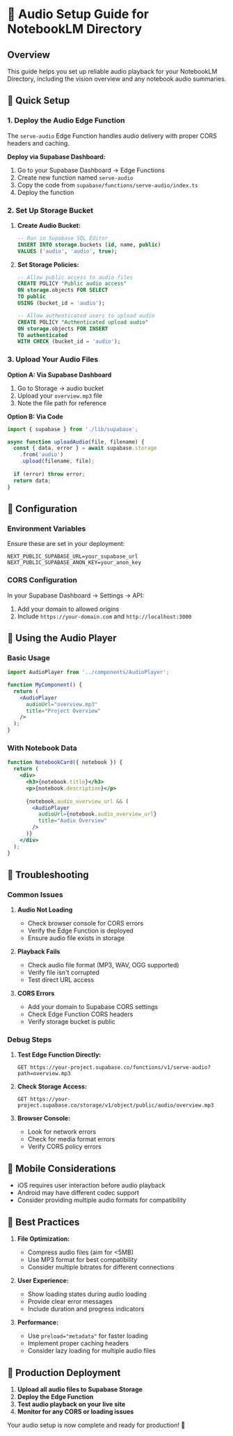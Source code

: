 # 🎵 Audio Setup Guide for NotebookLM Directory

## Overview

This guide helps you set up reliable audio playback for your NotebookLM Directory, including the vision overview and any notebook audio summaries.

## 🚀 Quick Setup

### 1. Deploy the Audio Edge Function

The `serve-audio` Edge Function handles audio delivery with proper CORS headers and caching.

**Deploy via Supabase Dashboard:**
1. Go to your Supabase Dashboard → Edge Functions
2. Create new function named `serve-audio`
3. Copy the code from `supabase/functions/serve-audio/index.ts`
4. Deploy the function

### 2. Set Up Storage Bucket

1. **Create Audio Bucket:**
   ```sql
   -- Run in Supabase SQL Editor
   INSERT INTO storage.buckets (id, name, public)
   VALUES ('audio', 'audio', true);
   ```

2. **Set Storage Policies:**
   ```sql
   -- Allow public access to audio files
   CREATE POLICY "Public audio access"
   ON storage.objects FOR SELECT
   TO public
   USING (bucket_id = 'audio');
   
   -- Allow authenticated users to upload audio
   CREATE POLICY "Authenticated upload audio"
   ON storage.objects FOR INSERT
   TO authenticated
   WITH CHECK (bucket_id = 'audio');
   ```

### 3. Upload Your Audio Files

**Option A: Via Supabase Dashboard**
1. Go to Storage → audio bucket
2. Upload your `overview.mp3` file
3. Note the file path for reference

**Option B: Via Code**
```javascript
import { supabase } from './lib/supabase';

async function uploadAudio(file, filename) {
  const { data, error } = await supabase.storage
    .from('audio')
    .upload(filename, file);
    
  if (error) throw error;
  return data;
}
```

## 🔧 Configuration

### Environment Variables

Ensure these are set in your deployment:
```env
NEXT_PUBLIC_SUPABASE_URL=your_supabase_url
NEXT_PUBLIC_SUPABASE_ANON_KEY=your_anon_key
```

### CORS Configuration

In your Supabase Dashboard → Settings → API:
1. Add your domain to allowed origins
2. Include `https://your-domain.com` and `http://localhost:3000`

## 🎵 Using the Audio Player

### Basic Usage

```jsx
import AudioPlayer from '../components/AudioPlayer';

function MyComponent() {
  return (
    <AudioPlayer 
      audioUrl="overview.mp3"
      title="Project Overview"
    />
  );
}
```

### With Notebook Data

```jsx
function NotebookCard({ notebook }) {
  return (
    <div>
      <h3>{notebook.title}</h3>
      <p>{notebook.description}</p>
      
      {notebook.audio_overview_url && (
        <AudioPlayer 
          audioUrl={notebook.audio_overview_url}
          title="Audio Overview"
        />
      )}
    </div>
  );
}
```

## 🐛 Troubleshooting

### Common Issues

1. **Audio Not Loading**
   - Check browser console for CORS errors
   - Verify the Edge Function is deployed
   - Ensure audio file exists in storage

2. **Playback Fails**
   - Check audio file format (MP3, WAV, OGG supported)
   - Verify file isn't corrupted
   - Test direct URL access

3. **CORS Errors**
   - Add your domain to Supabase CORS settings
   - Check Edge Function CORS headers
   - Verify storage bucket is public

### Debug Steps

1. **Test Edge Function Directly:**
   ```
   GET https://your-project.supabase.co/functions/v1/serve-audio?path=overview.mp3
   ```

2. **Check Storage Access:**
   ```
   GET https://your-project.supabase.co/storage/v1/object/public/audio/overview.mp3
   ```

3. **Browser Console:**
   - Look for network errors
   - Check for media format errors
   - Verify CORS policy errors

## 📱 Mobile Considerations

- iOS requires user interaction before audio playback
- Android may have different codec support
- Consider providing multiple audio formats for compatibility

## 🎯 Best Practices

1. **File Optimization:**
   - Compress audio files (aim for <5MB)
   - Use MP3 format for best compatibility
   - Consider multiple bitrates for different connections

2. **User Experience:**
   - Show loading states during audio loading
   - Provide clear error messages
   - Include duration and progress indicators

3. **Performance:**
   - Use `preload="metadata"` for faster loading
   - Implement proper caching headers
   - Consider lazy loading for multiple audio files

## 🚀 Production Deployment

1. **Upload all audio files to Supabase Storage**
2. **Deploy the Edge Function**
3. **Test audio playback on your live site**
4. **Monitor for any CORS or loading issues**

Your audio setup is now complete and ready for production! 🎉